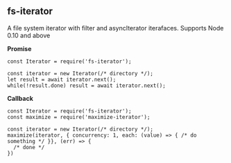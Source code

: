 ## fs-iterator

A file system iterator with filter and asyncIterator iterafaces. Supports Node 0.10 and above

**Promise**

```
const Iterator = require('fs-iterator');

const iterator = new Iterator(/* directory */);
let result = await iterator.next();
while(!result.done) result = await iterator.next();
```

**Callback**

```
const Iterator = require('fs-iterator');
const maximize = require('maximize-iterator');

const iterator = new Iterator(/* directory */);
maximize(iterator, { concurrency: 1, each: (value) => { /* do something */ }}, (err) => {
  /* done */
})
```
